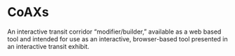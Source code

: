 # CoAXs
An interactive transit corridor “modifier/builder,” available as a web based tool and intended for use as an interactive, browser-based tool presented in an interactive transit exhibit.
